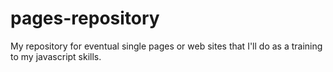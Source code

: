 # pages-repository
My repository for eventual single pages or web sites that I'll do as a training to my javascript skills.
